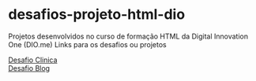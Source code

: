 # desafios-projeto-html-dio
Projetos desenvolvidos no curso de formação HTML da Digital Innovation One (DIO.me)
Links para os desafios ou projetos

<a href="https://marcialima43.github.io/desafios-projeto-html-dio/src/Desafio-Clinica"> Desafio Clinica </a></br>
<a href="https://marcialima43.github.io/desafios-projeto-html-dio/src/Desafio-Blog"> Desafio Blog </a></br>
 
